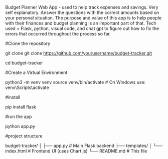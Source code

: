 Budget Planner Web App - used to help track expenses and savings.
Very self explanatory. Answer the questions with the correct amounts based on your personal situation. 
The purpose and value of this app is to help people with their finances and budget planning is an important part of that.
Tech used = Flask, python, visual code, and chat gpt to figure out how to fix the errors that occurred throughout the process so far. 

#Clone the repository

git clone git clone https://github.com/yourusername/budget-tracker.git

cd budget-tracker

#Create a Virtual Environment

python3 -m venv venv
source venv/bin/activate  # On Windows use: venv\Scripts\activate

#install

pip install flask


#run the app

python app.py

#project structure

budget-tracker/
│
├── app.py                # Main Flask backend
├── templates/
│   └── index.html        # Frontend UI (uses Chart.js)
└── README.md             # This file





